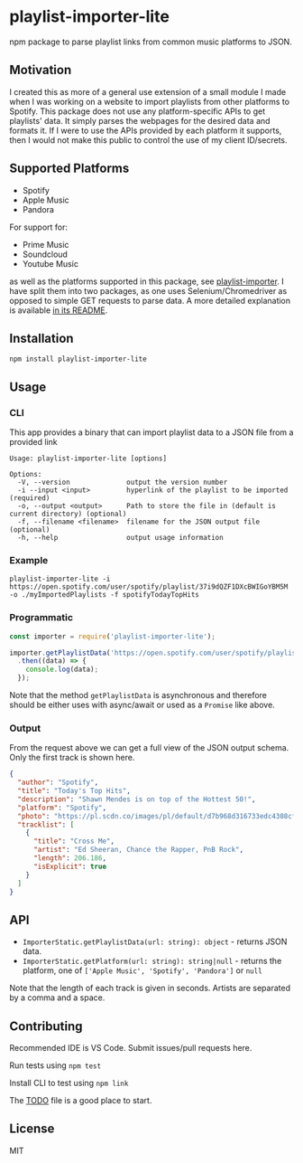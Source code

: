 # playlist-importer-lite

npm package to parse playlist links from common music platforms to JSON.

## Motivation

I created this as more of a general use extension of a small module I made when I was working on a website to import playlists from other platforms to Spotify. This package does not use any platform-specific APIs to get playlists' data. It simply parses the webpages for the desired data and formats it. If I were to use the APIs provided by each platform it supports, then I would not make this public to control the use of my client ID/secrets.

## Supported Platforms

- Spotify
- Apple Music
- Pandora

For support for:

- Prime Music
- Soundcloud
- Youtube Music

as well as the platforms supported in this package, see [playlist-importer](). I have split them into two packages, as one uses Selenium/Chromedriver as opposed to simple GET requests to parse data. A more detailed explanation is available [in its README]().

## Installation

```npm install playlist-importer-lite```

## Usage

### CLI

This app provides a binary that can import playlist data to a JSON file from a provided link

```text
Usage: playlist-importer-lite [options]

Options:
  -V, --version              output the version number
  -i --input <input>         hyperlink of the playlist to be imported (required)
  -o, --output <output>      Path to store the file in (default is current directory) (optional)
  -f, --filename <filename>  filename for the JSON output file (optional)
  -h, --help                 output usage information
```

### Example

```playlist-importer-lite -i https://open.spotify.com/user/spotify/playlist/37i9dQZF1DXcBWIGoYBM5M -o ./myImportedPlaylists -f spotifyTodayTopHits```

### Programmatic

```js
const importer = require('playlist-importer-lite');

importer.getPlaylistData('https://open.spotify.com/user/spotify/playlist/37i9dQZF1DXcBWIGoYBM5M')
  .then((data) => {
    console.log(data);
  });
```

Note that the method `getPlaylistData` is asynchronous and therefore should be either uses with async/await or used as a `Promise` like above.

### Output

From the request above we can get a full view of the JSON output schema. Only the first track is shown here.

```json
{
  "author": "Spotify",
  "title": "Today's Top Hits",
  "description": "Shawn Mendes is on top of the Hottest 50!",
  "platform": "Spotify",
  "photo": "https://pl.scdn.co/images/pl/default/d7b968d316733edc4308cfdb0eebd7c7c3dfe47c",
  "tracklist": [
    {
      "title": "Cross Me",
      "artist": "Ed Sheeran, Chance the Rapper, PnB Rock",
      "length": 206.186,
      "isExplicit": true
    }
  ]
}
```

## API

- `ImporterStatic.getPlaylistData(url: string): object` - returns JSON data.
- `ImporterStatic.getPlatform(url: string): string|null` - returns the platform, one of `['Apple Music', 'Spotify', 'Pandora']` or `null`

Note that the length of each track is given in seconds. Artists are separated by a comma and a space.

## Contributing

Recommended IDE is VS Code. Submit issues/pull requests here.

Run tests using `npm test`

Install CLI to test using `npm link`

The [TODO](./TODO) file is a good place to start.

## License

MIT
